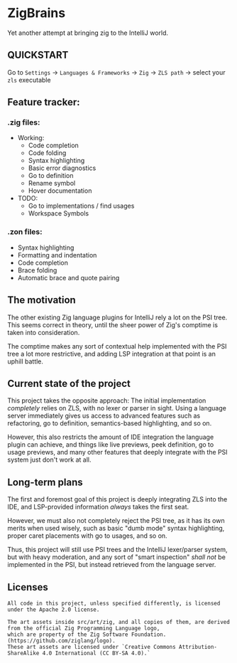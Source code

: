 # ZigBrains

<!-- Plugin description -->
Yet another attempt at bringing zig to the IntelliJ world.

## QUICKSTART
Go to `Settings` -> `Languages & Frameworks` -> `Zig` -> `ZLS path` -> select your `zls` executable

## Feature tracker:

### .zig files:
- Working:
  - Code completion
  - Code folding
  - Syntax highlighting
  - Basic error diagnostics
  - Go to definition
  - Rename symbol
  - Hover documentation
- TODO:
  - Go to implementations / find usages
  - Workspace Symbols

### .zon files:
- Syntax highlighting
- Formatting and indentation
- Code completion
- Brace folding
- Automatic brace and quote pairing

## The motivation
The other existing Zig language plugins for IntelliJ rely a lot on the PSI tree.
This seems correct in theory, until
the sheer power of Zig's comptime is taken into consideration.

The comptime makes any sort of contextual help implemented with the PSI tree a lot more restrictive,
and adding LSP integration at that point is an uphill battle.

## Current state of the project
This project takes the opposite approach: The initial implementation *completely* relies on ZLS, with no lexer or parser
in sight.
Using a language server immediately gives us access to advanced features such as refactoring, go to definition,
semantics-based highlighting, and so on.

However, this also restricts the amount of IDE integration the language plugin can achieve,
and things like live previews, peek definition, go to usage previews, and many other features that deeply integrate with
the PSI system just don't work at all.

## Long-term plans
The first and foremost goal of this project is deeply integrating ZLS into the IDE,
and LSP-provided information *always* takes the first seat.

However, we must also not completely reject the PSI tree,
as it has its own merits when used wisely, such as basic "dumb mode" syntax highlighting,
proper caret placements with go to usages, and so on.

Thus, this project will still use PSI trees and the IntelliJ lexer/parser system, but with heavy moderation, and any
sort of "smart inspection" *shall not* be implemented in the PSI, but instead retrieved from the language server.
<!-- Plugin description end -->

## Licenses
```
All code in this project, unless specified differently, is licensed under the Apache 2.0 license.
```
```
The art assets inside src/art/zig, and all copies of them, are derived from the official Zig Programming Language logo,
which are property of the Zig Software Foundation. (https://github.com/ziglang/logo).
These art assets are licensed under `Creative Commons Attribution-ShareAlike 4.0 International (CC BY-SA 4.0).`
```
